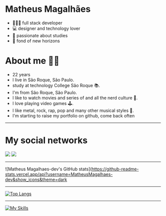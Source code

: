 # Matheus Magalhães

+ 👨🏻‍💻 full stack developer
+ 💻 designer and technology lover 
+ 📔 passionate about studies 
+ 🌅 fond of new horizons

# About me 🙋‍♂️
+ 22 years
+ I live in São Roque, São Paulo.
+ study at technology College São Roque 📚.
+ I'm from São Roque, São Paulo.
+ I like to watch movies and series of and all the nerd culture 🎥.
+ I love playing video games 🕹.
+ I like metal, rock, rap, pop and many other musical styles 🎸.
+ I'm starting to raise my portfolio on github, come back often 
  
---------------------------
  
# My social networks

  <a href="https://www.instagram.com/matheusmagalhaes.dev/"><img src="https://skillicons.dev/icons?i=instagram"></a>
  <a href="https://www.linkedin.com/in/matheus-magalh%C3%A3es-962b4024a/"><img src="https://skillicons.dev/icons?i=linkedin"></a> 

--------------------------
  
![Matheus Magalhaes-dev's GitHub stats](https://github-readme-stats.vercel.app/api?username=MatheusMagalhaes-dev&show_icons&theme=dark
  
--------------------------

[![Top Langs](https://github-readme-stats.vercel.app/api/top-langs/?username=MatheusMagalhaes-dev&theme=dark)](https://github.com/MatheusMagalhaes-dev/github-readme-stats)
  
--------------------------------------

[![My Skills](https://skillicons.dev/icons?i=js,html,css,ts,ae,bootstrap,figma,git,github,ps,pr,vscode,svelte)](https://skillicons.dev)

